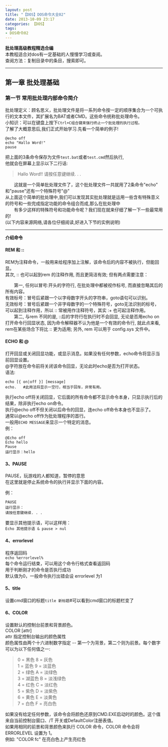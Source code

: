 ```yaml
---
layout: post
title: "【DOS】DOS命令大全02"
date: 2013-10-09 23:17
categories: 【DOS】
tags:
- DOS命令02
---
```

**批处理高级教程精选合编**  
    本教程适合对dos有一定基础的人慢慢学习或查阅。  
    查阅方法：复制目录中的条目，搜索即可。  
    
---

## 第一章 批处理基础  
### 第一节 常用批处理内部命令简介  
批处理定义：顾名思义，批处理文件是将一系列命令按一定的顺序集合为一个可执行的文本文件，其扩展名为BAT或者CMD。这些命令统称批处理命令。  
小知识：可以在键盘上按下`Ctrl+C组合键来强行终止一个批处理的执行过程。`  
了解了大概意思后,我们正式开始学习.先看一个简单的例子!  

```
@echo off
echo "Hallo Word!"
pause
```

把上面的3条命令保存为文件`test.bat`或者`test.cmd`然后执行,  
他就会在屏幕上显示以下二行话:  
> Hallo Word!!
> 请按任意键继续. . .

　　这就是一个简单批处理文件了，这个批处理文件一共就用了2条命令"echo" 和"pause"还有一个特殊符号"@"  
从上面这个简单的批处理中,我们可以发现其实批处理就是运用一些含有特殊意义的符号和一些完成指定功能的命令组合而成,那么在批处理中  
　　有多少这样的特殊符号和功能命令呢？我们现在就来仔细了解一下一些最常用的!  
(以下内容来源网络,请各位仔细阅读,好进入下节的实例说明)  

---

**介绍命令**  
#### REM 和 ::  
REM为注释命令，一般用来给程序加上注解，该命令后的内容不被执行，但能回显。  
其次, :: 也可以起到rem 的注释作用, 而且更简洁有效; 但有两点需要注意：  

　　第一, 任何以冒号:开头的字符行, 在批处理中都被视作标号, 而直接忽略其后的所有内容。  
有效标号：冒号后紧跟一个以字母数字开头的字符串，goto语句可以识别。  
无效标号：冒号后紧跟一个非字母数字的一个特殊符号，goto无法识别的标号，可以起到注释作用，所以 :: 常被用作注释符号，其实 :+ 也可起注释作用。  
　　第二, 与rem 不同的是, ::后的字符行在执行时不会回显, 无论是否用echo on打开命令行回显状态, 因为命令解释器不认为他是一个有效的命令行, 就此点来看, rem在某些场合下将比 :: 更为适用; 另外, rem 可以用于 config.sys 文件中。  

#### ECHO 和 @  
打开回显或关闭回显功能，或显示消息。如果没有任何参数，echo命令将显示当前回显设置。  
@字符放在命令前将关闭该命令回显，无论此时echo是否为打开状态。  
语法:  

```
echo [{ on|off }] [message]
echo.   #此用法将显示一空行，相当于回车，非常有用。
```

执行echo off将关闭回显，它后面的所有命令都不显示命令本身，只显示执行后的结果，除非执行echo on命令。  
执行@echo off不但关闭以后命令的回显，连echo off命令本身也不显示了。  
通常以@echo off作为批处理程序的首行。  
一般用`ECHO MESSAGE`来显示一个特定的消息。  
例：  

```
@Echo off
Echo hello
Pause
运行显示：hello
```

#### 3、PAUSE  
PAUSE，玩游戏的人都知道，暂停的意思  
在这里就是停止系统命令的执行并显示下面的内容。  

例：  

```
PAUSE
运行显示：
请按任意键继续. . .
```

要显示其他提示语，可以这样用：  
`Echo 其他提示语 & pause > nul`  

#### 4、errorlevel  
程序返回码  
`echo %errorlevel%`  
每个命令运行结束，可以用这个命令行格式查看返回码  
用于判断刚才的命令是否执行成功  
默认值为0，一般命令执行出错会设 errorlevel 为1  

#### 5、title  
设置cmd窗口的标题`title 新标题`#可以看到cmd窗口的标题栏变了  

#### 6、COLOR  
设置默认的控制台前景和背景颜色。  
COLOR [attr]  
  attr        指定控制台输出的颜色属性  
颜色属性由两个十六进制数字指定 -- 第一个为背景，第二个则为前景。每个数字可以为以下任何值之一:  

> 0 = 黑色       8 = 灰色  
> 1 = 蓝色       9 = 淡蓝色  
> 2 = 绿色       A = 淡绿色  
> 3 = 湖蓝色     B = 淡浅绿色  
> 4 = 红色       C = 淡红色  
> 5 = 紫色       D = 淡紫色  
> 6 = 黄色       E = 淡黄色  
> 7 = 白色       F = 亮白色  

如果没有给定任何参数，该命令会将颜色还原到CMD.EXE启动时的颜色。这个值来自当前控制台窗口、/T 开关或DefaultColor注册表值。  
如果用相同的前景和背景颜色来执行 COLOR 命令，COLOR 命令会将 ERRORLEVEL 设置为 1。  
例如: "COLOR fc" 在亮白色上产生亮红色  
